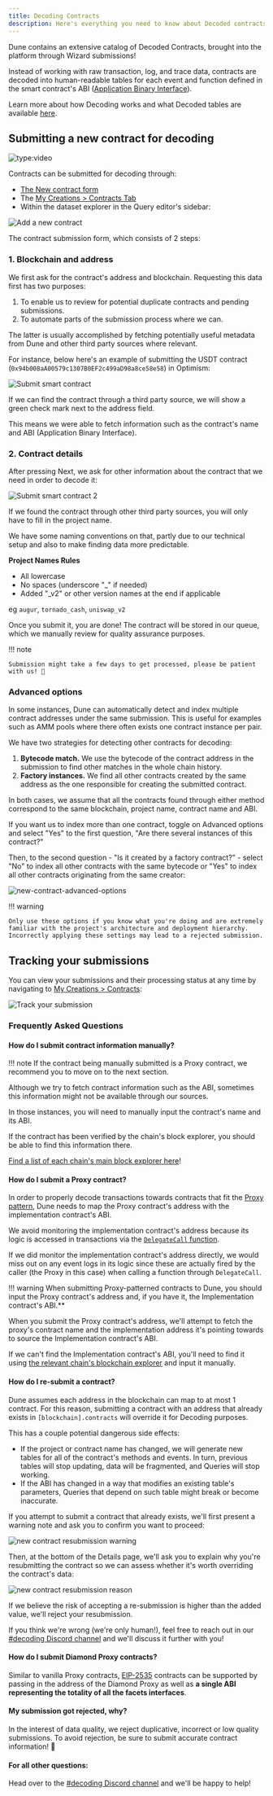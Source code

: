 ```yaml
---
title: Decoding Contracts
description: Here's everything you need to know about Decoded contracts and how to submit them!
---
```


Dune contains an extensive catalog of Decoded Contracts, brought into the platform through Wizard submissions!

Instead of working with raw transaction, log, and trace data, contracts are decoded into human-readable tables for each event and function defined in the smart contract's ABI ([Application Binary Interface](https://www.alchemy.com/overviews/what-is-an-abi-of-a-smart-contract-examples-and-usage)).

Learn more about how Decoding works and what Decoded tables are available [here](../../tables/decoded/).

## Submitting a new contract for decoding

![type:video](https://www.youtube.com/embed/4v9zEYZvv34)

Contracts can be submitted for decoding through:

- [The New contract form](https://dune.com/contracts/new)
- The [My Creations > Contracts Tab](https://dune.com/browse/contracts/authored)
- Within the dataset explorer in the Query editor's sidebar:

![Add a new contract](images/add-new-contract-link.png)

The contract submission form, which consists of 2 steps:

### 1. Blockchain and address

We first ask for the contract's address and blockchain. Requesting this data first has two purposes:

1. To enable us to review for potential duplicate contracts and pending submissions.
2. To automate parts of the submission process where we can.

The latter is usually accomplished by fetching potentially useful metadata from Dune and other third party sources where relevant.

For instance, below here's an example of submitting the USDT contract (`0x94b008aA00579c1307B0EF2c499aD98a8ce58e58`) in Optimism:

![Submit smart contract](images/submit-smart-contract.png)

If we can find the contract through a third party source, we will show a green check mark next to the address field.

This means we were able to fetch information such as the contract's name and ABI (Application Binary Interface).

### 2. Contract details

After pressing Next, we ask for other information about the contract that we need in order to decode it:

![Submit smart contract 2](images/submit-smart-contract-2.png)

If we found the contract through other third party sources, you will only have to fill in the project name.

We have some naming conventions on that, partly due to our technical setup and also to make finding data more predictable.

**Project Names Rules**

- All lowercase
- No spaces (underscore "_" if needed)
- Added "_v2" or other version names at the end if applicable

eg `augur`, `tornado_cash`, `uniswap_v2`

Once you submit it, you are done! The contract will be stored in our queue, which we manually review for quality assurance purposes.

!!! note
    
    Submission might take a few days to get processed, please be patient with us! 🙏

### Advanced options

In some instances, Dune can automatically detect and index multiple contract addresses under the same submission. This is useful for examples such as AMM pools where there often exists one contract instance per pair.

We have two strategies for detecting other contracts for decoding:

1. **Bytecode match.** We use the bytecode of the contract address in the submission to find other matches in the whole chain history.
2. **Factory instances.** We find all other contracts created by the same address as the one responsible for creating the submitted contract.

In both cases, we assume that all the contracts found through either method correspond to the same blockchain, project name, contract name and ABI.

If you want us to index more than one contract, toggle on Advanced options and select "Yes" to the first question, "Are there several instances of this contract?"

Then, to the second question - "Is it created by a factory contract?" - select "No" to index all other contracts with the same bytecode or "Yes" to index all other contracts originating from the same creator:

![new-contract-advanced-options](images/new-contract-advanced-options.png)

!!! warning

    Only use these options if you know what you're doing and are extremely familiar with the project's architecture and deployment hierarchy. Incorrectly applying these settings may lead to a rejected submission.

## Tracking your submissions

You can view your submissions and their processing status at any time by navigating to [My Creations > Contracts](https://dune.com/browse/contracts/authored):

![Track your submission](images/track-your-submission.png)

### Frequently Asked Questions

#### How do I submit contract information manually?

!!! note
    If the contract being manually submitted is a Proxy contract, we recommend you to move on to the next section.

Although we try to fetch contract information such as the ABI, sometimes this information might not be available through our sources.

In those instances, you will need to manually input the contract's name and its ABI.

If the contract has been verified by the chain's block explorer, you should be able to find this information there.

[Find a list of each chain's main block explorer here](../reference/wizard-tools/blockchain-explorers.md)!

#### How do I submit a Proxy contract?

In order to properly decode transactions towards contracts that fit the [Proxy pattern](https://blog.openzeppelin.com/proxy-patterns/), Dune needs to map the Proxy contract's address with the implementation contract's ABI.

We avoid monitoring the implementation contract's address because its logic is accessed in transactions via the [`DelegateCall` function](https://medium.com/coinmonks/delegatecall-calling-another-contract-function-in-solidity-b579f804178c).

If we did monitor the implementation contract's address directly, we would miss out on any event logs in its logic since these are actually fired by the caller (the Proxy in this case) when calling a function through `DelegateCall`.

!!! warning
    When submitting Proxy-patterned contracts to Dune, you should input the Proxy contract's address and, if you have it, the Implementation contract's ABI.**

When you submit the Proxy contract's address, we'll attempt to fetch the proxy's contract name and the implementation address it's pointing towards to source the Implementation contract's ABI.

If we can't find the Implementation contract's ABI, you'll need to find it using [the relevant chain's blockchain explorer](../reference/wizard-tools/blockchain-explorers.md) and input it manually.


#### How do I re-submit a contract?

Dune assumes each address in the blockchain can map to at most 1 contract. For this reason, submitting a contract with an address that already exists in `[blockchain].contracts` will override it for Decoding purposes.

This has a couple potential dangerous side effects:

- If the project or contract name has changed, we will generate new tables for all of the contract's methods and events. In turn, previous tables will stop updating, data will be fragmented, and Queries will stop working.
- If the ABI has changed in a way that modifies an existing table's parameters, Queries that depend on such table might break or become inaccurate.

If you attempt to submit a contract that already exists, we'll first present a warning note and ask you to confirm you want to proceed:

![new contract resubmission warning](images/new-contract-resubmission%20warning.png)

Then, at the bottom of the Details page, we'll ask you to explain why you're resubmitting the contract so we can assess whether it's worth overriding the contract's data:

![new contract resubmission reason](images/new-contract-resubmission-reason.png)

If we believe the risk of accepting a re-submission is higher than the added value, we'll reject your resubmission.

If you think we're wrong (we're only human!), feel free to reach out in our [#decoding Discord channel](https://discord.com/channels/757637422384283659/850326962152538122) and we'll discuss it further with you!

#### How do I submit Diamond Proxy contracts?

Similar to vanilla Proxy contracts, [EIP-2535](https://eips.ethereum.org/EIPS/eip-2535) contracts can be supported by passing in the address of the Diamond Proxy as well as **a single ABI representing the totality of all the facets interfaces**.

#### My submission got rejected, why?

In the interest of data quality, we reject duplicative, incorrect or low quality submissions. To avoid rejection, be sure to submit accurate contract information! 🙏

#### For all other questions:

Head over to the [#decoding Discord channel](https://discord.com/channels/757637422384283659/850326962152538122) and we'll be happy to help!
